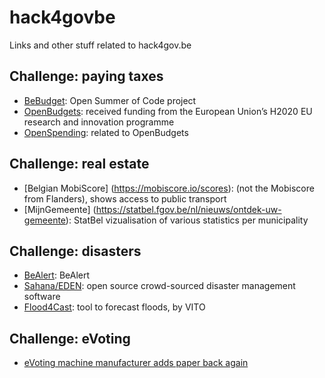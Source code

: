 # hack4govbe
Links and other stuff related to hack4gov.be

## Challenge: paying taxes

- [BeBudget](https://2019.summerofcode.be/2019/bebudget): Open Summer of Code project
- [OpenBudgets](http://openbudgets.eu): received funding from the European Union’s H2020 EU research and innovation programme
- [OpenSpending](https://openspending.org): related to OpenBudgets

## Challenge: real estate

- [Belgian MobiScore] (https://mobiscore.io/scores): (not the Mobiscore from Flanders), shows access to public transport
- [MijnGemeente] (https://statbel.fgov.be/nl/nieuws/ontdek-uw-gemeente): StatBel vizualisation of various statistics per municipality

## Challenge: disasters

- [BeAlert](https://be-alert.be/en): BeAlert
- [Sahana/EDEN](https://sahanafoundation.org/eden/): open source crowd-sourced disaster management software
- [Flood4Cast](https://vito.be/nl/nieuws/tool-flood4cast-kan-wateroverlast-voorspellen): tool to forecast floods, by VITO

## Challenge: eVoting

- [eVoting machine manufacturer adds paper back again](https://techcrunch.com/2019/06/09/voting-machine-maker-election-security/)
